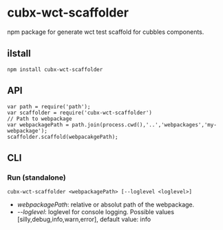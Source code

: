 # cubx-wct-scaffolder

npm package for generate wct test scaffold for cubbles components.

## iIstall

    npm install cubx-wct-scaffolder

## API
    var path = require('path');
    var scaffolder = require('cubx-wct-scaffolder')
    // Path to webpackage
    var webpackagePath = path.join(process.cwd(),'..','webpackages','my-webpackage');
    scaffolder.scaffold(webpacakgePath);


## CLI

### Run (standalone)
    cubx-wct-scaffolder <webpackagePath> [--loglevel <loglevel>]

* *webpackagePath*: relative or absolut path of the webpackage.
* *--loglevel*: loglevel for console logging. Possible values [silly,debug,info,warn,error], default value: info


[npm-image]: https://img.shields.io/npm/v/cubx-wct-scaffolder.svg?style=flat
[npm-url]: https://npmjs.org/package/cubx-wct-scaffolder
